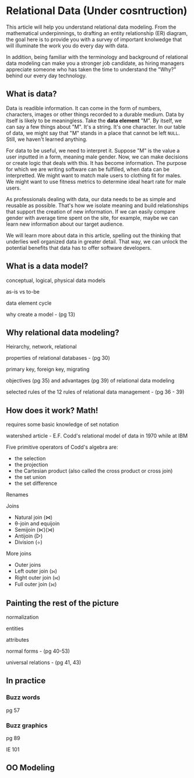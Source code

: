 # Relational Data (Under cosntruction)

This article will help you understand relational data modeling. From the mathematical underpinnings, to drafting an entity relationship (ER) diagram, the goal here is to provide you with a survey of important knolwedge that will illuminate the work you do every day with data.

In addition, being familiar with the terminology and background of relational data modeling can make you a stronger job candidate, as hiring managers appreciate someone who has taken the time to understand the "Why?" behind our every day technology.

## What is data?

Data is readible information. It can come in the form of numbers, characters, images or other things recorded to a durable medium. Data by itself is likely to be meaningless. Take the **data element** "M". By itself, we can say a few things about "M". It's a string. It's one character. In our table of data, we might say that "M" stands in a place that cannot be left ```NULL```. Still, we haven't learned anything.

For data to be useful, we need to interpret it. Suppose "M" is the value a user inputted in a form, meaning male gender. Now, we can make decisions or create logic that deals with this. It has become information. The purpose for which we are writing software can be fulfilled, when data can be interpretted. We might want to match male users to clothing fit for males. We might want to use fitness metrics to determine ideal heart rate for male users.

As professionals dealing with data, our data needs to be as simple and reusable as possible. That's how we isolate meaning and build relationships that support the creation of new information. If we can easily compare gender with average time spent on the site, for example, maybe we can learn new information about our target audience.

We will learn more about data in this article, spelling out the thinking that underlies well organized data in greater detail. That way, we can unlock the potential benefits that data has to offer software developers.

## What is a data model?

conceptual, logical, physical data models

as-is vs to-be

data element cycle

why create a model - (pg 13)

## Why relational data modeling?

Heirarchy, network, relational

properties of relational databases - (pg 30)

primary key, foreign key, migrating

objectives (pg 35) and advantages (pg 39) of relational data modeling

selected rules of the 12 rules of relational data management - (pg 36 - 39)

## How does it work? Math!

requires some basic knowledge of set notation

watershed article - E.F. Codd's relational model of data in 1970 while at IBM

Five primitive operators of Codd's algebra are:
+ the selection
+ the projection
+ the Cartesian product (also called the cross product or cross join)
+ the set union
+ the set difference

Renames

Joins
+ Natural join (⋈)
+ θ-join and equijoin
+ Semijoin (⋉)(⋊)
+ Antijoin (▷)
+ Division (÷)

More joins
+ Outer joins
+ Left outer join (⟕)
+ Right outer join (⟖)
+ Full outer join (⟗)

## Painting the rest of the picture

normalization

entities

attributes

normal forms - (pg 40-53)

universal relations - (pg 41, 43)

## In practice

### Buzz words

pg 57

### Buzz graphics

pg 89

IE 101

## OO Modeling
